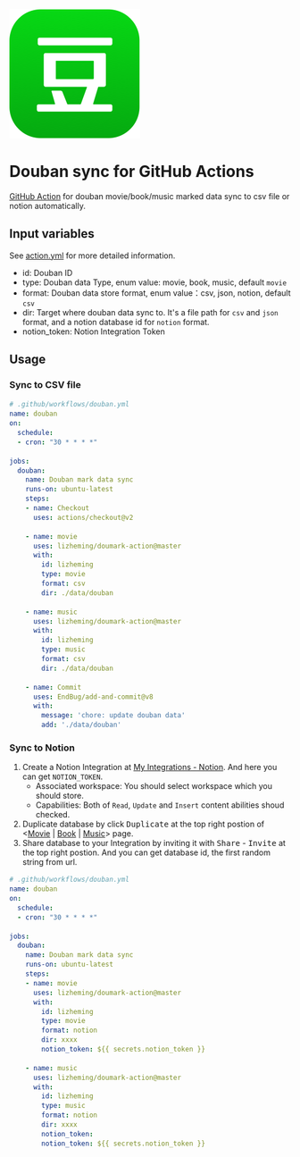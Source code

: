 ![](assets/douban.png)
# Douban sync for GitHub Actions

[GitHub Action](https://github.com/features/actions) for douban movie/book/music marked data sync to csv file or notion automatically.

## Input variables

See [action.yml](action.yml) for more detailed information.
- id: Douban ID
- type: Douban data Type, enum value: movie, book, music, default `movie`
- format: Douban data store format, enum value：csv, json, notion, default `csv`
- dir: Target where douban data sync to. It's a file path for `csv` and `json` format, and a notion database id for `notion` format. 
- notion_token: Notion Integration Token
## Usage

### Sync to CSV file

```yml
# .github/workflows/douban.yml
name: douban
on: 
  schedule:
  - cron: "30 * * * *"

jobs:
  douban:
    name: Douban mark data sync
    runs-on: ubuntu-latest
    steps:
    - name: Checkout
      uses: actions/checkout@v2

    - name: movie
      uses: lizheming/doumark-action@master
      with:
        id: lizheming
        type: movie
        format: csv
        dir: ./data/douban

    - name: music
      uses: lizheming/doumark-action@master
      with:
        id: lizheming
        type: music
        format: csv
        dir: ./data/douban
  
    - name: Commit
      uses: EndBug/add-and-commit@v8
      with:
        message: 'chore: update douban data'
        add: './data/douban'
```
### Sync to Notion

1. Create a Notion Integration at [My Integrations - Notion](https://www.notion.so/my-integrations). And here you can get `NOTION_TOKEN`.
    - Associated workspace: You should select workspace which you should store.
    - Capabilities: Both of `Read`, `Update` and `Insert` content abilities shoud checked.
2. Duplicate database by click <kbd>Duplicate</kbd> at the top right postion of <[Movie](https://lizheming.notion.site/d8a363df3ca84ca89ef52208ad874e3b) | [Book](https://lizheming.notion.site/488c17fd89fb424591f68f7cfb029020) | [Music](https://lizheming.notion.site/d80ca60213c54ab99c4376caec0be9d7)> page.
3. Share database to your Integration by inviting it with <kbd>Share</kbd> - <kbd>Invite</kbd> at the top right postion. And you can get database id, the first random string from url.

```yml
# .github/workflows/douban.yml
name: douban
on: 
  schedule:
  - cron: "30 * * * *"

jobs:
  douban:
    name: Douban mark data sync
    runs-on: ubuntu-latest
    steps:
    - name: movie
      uses: lizheming/doumark-action@master
      with:
        id: lizheming
        type: movie
        format: notion
        dir: xxxx
        notion_token: ${{ secrets.notion_token }}
        
    - name: music
      uses: lizheming/doumark-action@master
      with:
        id: lizheming
        type: music
        format: notion
        dir: xxxx
        notion_token: 
        notion_token: ${{ secrets.notion_token }}
```